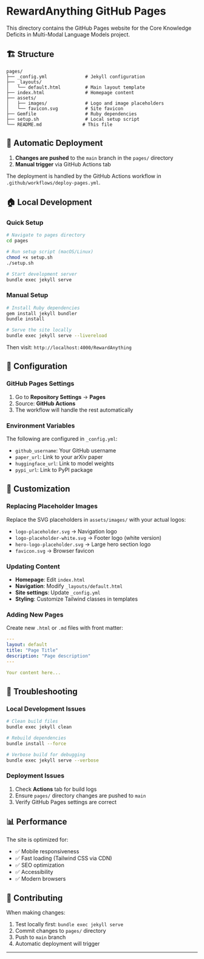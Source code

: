 # RewardAnything GitHub Pages

This directory contains the GitHub Pages website for the Core Knowledge Deficits in Multi-Modal Language Models project.

## 🏗️ Structure

```
pages/
├── _config.yml              # Jekyll configuration
├── _layouts/
│   └── default.html         # Main layout template
├── index.html               # Homepage content
├── assets/
│   ├── images/              # Logo and image placeholders
│   └── favicon.svg          # Site favicon
├── Gemfile                  # Ruby dependencies
├── setup.sh                 # Local setup script
└── README.md               # This file
```

## 🚀 Automatic Deployment

1. **Changes are pushed** to the `main` branch in the `pages/` directory
2. **Manual trigger** via GitHub Actions tab

The deployment is handled by the GitHub Actions workflow in `.github/workflows/deploy-pages.yml`.

## 🏠 Local Development

### Quick Setup

```bash
# Navigate to pages directory
cd pages

# Run setup script (macOS/Linux)
chmod +x setup.sh
./setup.sh

# Start development server
bundle exec jekyll serve
```

### Manual Setup

```bash
# Install Ruby dependencies
gem install jekyll bundler
bundle install

# Serve the site locally
bundle exec jekyll serve --livereload
```

Then visit: `http://localhost:4000/RewardAnything`

## 📝 Configuration

### GitHub Pages Settings

1. Go to **Repository Settings** → **Pages**
2. Source: **GitHub Actions**
3. The workflow will handle the rest automatically

### Environment Variables

The following are configured in `_config.yml`:

- `github_username`: Your GitHub username
- `paper_url`: Link to your arXiv paper
- `huggingface_url`: Link to model weights
- `pypi_url`: Link to PyPI package

## 🎨 Customization

### Replacing Placeholder Images

Replace the SVG placeholders in `assets/images/` with your actual logos:

- `logo-placeholder.svg` → Navigation logo
- `logo-placeholder-white.svg` → Footer logo (white version)  
- `hero-logo-placeholder.svg` → Large hero section logo
- `favicon.svg` → Browser favicon

### Updating Content

- **Homepage**: Edit `index.html`
- **Navigation**: Modify `_layouts/default.html`
- **Site settings**: Update `_config.yml`
- **Styling**: Customize Tailwind classes in templates

### Adding New Pages

Create new `.html` or `.md` files with front matter:

```yaml
---
layout: default
title: "Page Title"
description: "Page description"
---

Your content here...
```

## 🔧 Troubleshooting

### Local Development Issues

```bash
# Clean build files
bundle exec jekyll clean

# Rebuild dependencies
bundle install --force

# Verbose build for debugging
bundle exec jekyll serve --verbose
```

### Deployment Issues

1. Check **Actions** tab for build logs
2. Ensure `pages/` directory changes are pushed to `main`
3. Verify GitHub Pages settings are correct

## 📊 Performance

The site is optimized for:
- ✅ Mobile responsiveness
- ✅ Fast loading (Tailwind CSS via CDN)
- ✅ SEO optimization
- ✅ Accessibility
- ✅ Modern browsers

## 🤝 Contributing

When making changes:

1. Test locally first: `bundle exec jekyll serve`
2. Commit changes to `pages/` directory
3. Push to `main` branch
4. Automatic deployment will trigger

---
